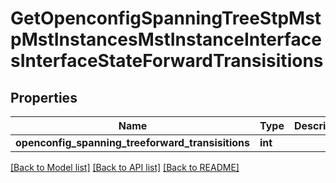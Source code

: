# GetOpenconfigSpanningTreeStpMstpMstInstancesMstInstanceInterfacesInterfaceStateForwardTransisitions

## Properties
Name | Type | Description | Notes
------------ | ------------- | ------------- | -------------
**openconfig_spanning_treeforward_transisitions** | **int** |  | [optional] 

[[Back to Model list]](../README.md#documentation-for-models) [[Back to API list]](../README.md#documentation-for-api-endpoints) [[Back to README]](../README.md)


